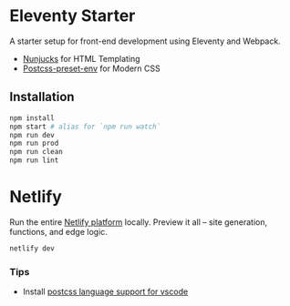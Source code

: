 # Eleventy Starter

A starter setup for front-end development using Eleventy and Webpack.
 - [Nunjucks](https://mozilla.github.io/nunjucks/) for HTML Templating
 - [Postcss-preset-env](https://preset-env.cssdb.org/) for Modern CSS

## Installation

```sh
npm install
npm start # alias for `npm run watch`
npm run dev
npm run prod
npm run clean
npm run lint
```

# Netlify

Run the entire [Netlify platform](https://www.netlify.com/products/dev/) locally.
Preview it all – site generation, functions, and edge logic.

```sh
netlify dev
```

### Tips
 - Install [postcss language support for vscode](https://github.com/csstools/postcss-language)
